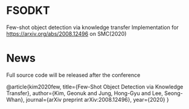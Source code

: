 # FSODKT
Few-shot object detection via knowledge transfer
Implementation for https://arxiv.org/abs/2008.12496 on SMC(2020)

# News
Full source code will be released after the conference


@article{kim2020few,
  title={Few-Shot Object Detection via Knowledge Transfer},
  author={Kim, Geonuk and Jung, Hong-Gyu and Lee, Seong-Whan},
  journal={arXiv preprint arXiv:2008.12496},
  year={2020}
}
